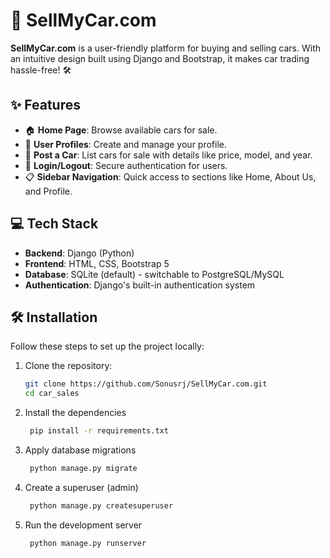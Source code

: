 # 🚗 SellMyCar.com

**SellMyCar.com** is a user-friendly platform for buying and selling cars. With an intuitive design built using Django and Bootstrap, it makes car trading hassle-free! 🛠️

## ✨ Features

- 🏠 **Home Page**: Browse available cars for sale.  
- 👤 **User Profiles**: Create and manage your profile.  
- 🚙 **Post a Car**: List cars for sale with details like price, model, and year.  
- 🔐 **Login/Logout**: Secure authentication for users.  
- 📋 **Sidebar Navigation**: Quick access to sections like Home, About Us, and Profile.    

## 💻 Tech Stack

- **Backend**: Django (Python)  
- **Frontend**: HTML, CSS, Bootstrap 5  
- **Database**: SQLite (default) - switchable to PostgreSQL/MySQL  
- **Authentication**: Django's built-in authentication system  

## 🛠️ Installation

Follow these steps to set up the project locally:  

1. Clone the repository:  
   ```bash
   git clone https://github.com/Sonusrj/SellMyCar.com.git
   cd car_sales
2. Install the dependencies
   ```bash
    pip install -r requirements.txt

4. Apply database migrations
   ```bash
    python manage.py migrate

6. Create a superuser (admin)
   ```bash
    python manage.py createsuperuser

8. Run the development server
   ```bash
    python manage.py runserver

